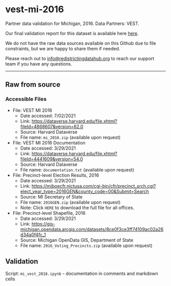 # vest-mi-2016

Partner data validation for Michigan, 2016. Data Partners: VEST.

Our final validation report for this dataset is available here [here](https://redistrictingdatahub.org/dataset/vest-2016-michigan-precinct-and-election-results/).

We do not have the raw data sources available on this Github due to file constraints, but we are happy to share them if needed.

Please reach out to info@redistrictingdatahub.org to reach our support team if you have any questions.

---

## Raw from source

### Accessible Files

- File: VEST MI 2016
   - Date accessed: 7/02/2021
   - Link: https://dataverse.harvard.edu/file.xhtml?fileId=4868607&version=62.0
   - Source: Harvard Dataverse
   - File name: `mi_2016.zip` (available upon request)
- File: VEST MI 2016 Documentation
   - Date accessed: 3/29/2021
   - Link: https://dataverse.harvard.edu/file.xhtml?fileId=4441609&version=54.0
   - Source: Harvard Dataverse
   - File name: `documentation.txt` (available upon request)
- File: Precinct-level Election Results, 2016
   - Date accessed: 3/29/2021
   - Link: https://miboecfr.nictusa.com/cgi-bin/cfr/precinct_srch.cgi?elect_year_type=2016GEN&county_code=00&Submit=Search
   - Source: MI Secretary of State
   - File name: `2016GEN.zip` (available upon request)
   - Note: Click `HERE` to download the full file for all offices. 
- File: Precinct-level Shapefile, 2016
   - Date accessed: 3/29/2021
   - Link: https://gis-michigan.opendata.arcgis.com/datasets/8ce0f3ce3ff74109ac02a26d34a0f4fc_1
   - Source: Michigan OpenData GIS, Department of State 
   - File name: `2016_Voting_Precincts.zip` (available upon request)


## Validation

Script: `mi_vest_2016.ipynb` - documentation in comments and markdown cells

